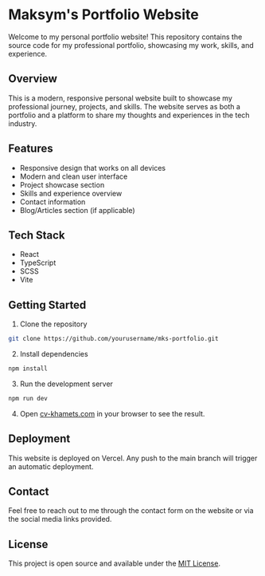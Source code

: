 # Maksym's Portfolio Website

Welcome to my personal portfolio website! This repository contains the source code for my professional portfolio, showcasing my work, skills, and experience.

## Overview

This is a modern, responsive personal website built to showcase my professional journey, projects, and skills. The website serves as both a portfolio and a platform to share my thoughts and experiences in the tech industry.

## Features

- Responsive design that works on all devices
- Modern and clean user interface
- Project showcase section
- Skills and experience overview
- Contact information
- Blog/Articles section (if applicable)

## Tech Stack

- React
- TypeScript
- SCSS
- Vite

## Getting Started

1. Clone the repository

```bash
git clone https://github.com/yourusername/mks-portfolio.git
```

2. Install dependencies

```bash
npm install
```

3. Run the development server

```bash
npm run dev
```

4. Open [cv-khamets.com](https://cv-khamets.com) in your browser to see the result.

## Deployment

This website is deployed on Vercel. Any push to the main branch will trigger an automatic deployment.

## Contact

Feel free to reach out to me through the contact form on the website or via the social media links provided.

## License

This project is open source and available under the [MIT License](LICENSE).
